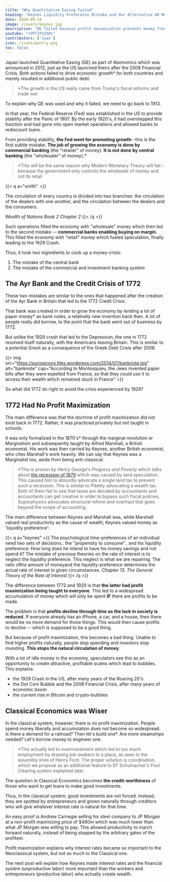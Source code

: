 ```yaml
---
title: "Why Quantitative Easing Failed"
heading: "Keynes Liquidity Preference Mistake and Our Alternative GR Model"
date: 2020-09-24
image: /covers/keynes.jpg
description: "QE failed because profit maximization prevents money from going to not-so-profitable activities and employment even if it would energize the economy"
youtube: "rVP73TV2X0s"
contributors: ['Juan']
icon: /icons/pantry.png
toc: false  
---
```



Japan launched Quantitative Easing (QE)  as part of Abenomics which was announced in 2012, just as the US launched theirs after the 2008 Financial Crisis. Both actions failed to drive economic growth* for both countries and merely resulted in additional public debt.

> *The growth in the US really came from Trump's fiscal reforms and trade war


To explain why QE was used and why it failed, we need to go back to 1913.

In that year, the Federal Reserve (Fed) was established in the US to provide stability after the Panic of 1907. By the early 1920's, it had overstepped this function and had gone into open market operations and allowed banks to rediscount loans. 

From providing stability, **the Fed went for promoting growth**--this is the first subtle mistake. **The job of growing the economy is done by commercial banking** (the "retailer" of money). **It is not done by central banking** (the "wholesaler" of money).*


> *This will be the same reason why Modern Monetary Theory will fail – because the government only controls the wholesale of money and not its retail


{{< q a="smith" >}}
<p>The circulation of every country is divided into two branches: the circulation of the dealers with one another, and the circulation between the dealers and the consumers.</p> 
<cite>Wealth of Nations Book 2 Chapter 2</cite>
{{< /q >}}


Such operations filled the economy with "wholesale" money which then led to the second mistake -- **commercial banks enabling buying on margin**. This filled the economy with "retail" money which fueled speculation, finally leading to the 1929 Crash. 

Thus, it took two ingredients to cook up a money-crisis: 

1. The mistake of the central bank
2. The mistake of the commercial and investment banking system


## The Ayr Bank and the Credit Crisis of 1772

These two mistakes are similar to the ones that happened after the creation of the Ayr Bank in Britain that led to the 1772 Credit Crisis. 

That bank was created in order to grow the economy by lending a lot of paper money* as bank notes, a relatively new invention back then. A lot of people really did borrow, to the point that the bank went out of business by 1772. 

But unlike the 1929 crash that led to the Depression, the one in 1772 resolved itself naturally, with the Americans leaving Britain. This is similar to a potential Grexit as a consequence of the Greek Debt Crisis after 2008. 


{{< img src="https://socioecons.files.wordpress.com/2014/07/banknote.jpg" alt="banknote" cap="According to Montesquieu, the Jews invented paper bills after they were expelled from France, so that they could use it to access their wealth which remained stuck in France" >}}


So what did 1772 do right to avoid the crisis experienced by 1929?


## 1772 Had No Profit Maximization 
<!-- and No Liquidity Preference -->

The main difference was that the doctrine of profit maximization did not exist back in 1772. Rather, it was practiced privately but not taught in schools. 

It was only formalized in the 1870's* through the marginal revolution or Marginalism and subsequently taught by Alfred Marshall, a British economist. His work was then carried by Keynes, another British economist, who cites Marshall's work heavily. We can say that Keynes was a Marginalist too, aside from being anti-classical.

> *This is proven by Henry George's <i>Progress and Poverty</i> which talks about [the recession of 1879](https://www.henrygeorge.org/pchp22.htm) which was caused by land speculation. <br>This caused him to absurdly advocate a single land tax to prevent such a recession. This is similar to Piketty advocating a wealth tax. <br>Both of them fail to see that taxes are decided by accountants and accountants can get creative in order to bypass such fiscal policies. <br>Superphysics advocates structural reform and overhaul that goes beyond the scope of accounting.


The main difference between Keynes and Marshall was, while Marshall valued real productivity as the cause of wealth, Keynes valued money as 'liquidity preference':

{{< q a="keynes" >}}
The psychological time-preferences of an individual need two sets of decisions.. the "propensity to consume".. and his liquidity preference: How long does he intend to have his money savings and not spend it? The mistake of previous theories on the rate of interest is to neglect the liquidity preference. This neglect is what we are repairing. The ratio ofthe amount of moneyand the liquidity-preference determines the actual rate of interest in given circumstances.
<cite>Chapter 13. The General Theory of the Rate of Interest</cite>
{{< /q >}}


The difference between 1772 and 1929 is that **the latter had profit maximization being taught to everyone**. This led to a widespread accumulation of money which will only be spent **IF** there are profits to be made. 

The problem is that **profits decline through time as the lack in society is reduced**. If everyone already has an iPhone, a car, and a house, then there would be no more demand for those things. This would then cause profits to decline -- which is supposed to be a good thing. 

But because of profit maximization, this becomes a bad thing. Unable to find higher profits naturally, people stop spending and investors stop investing. **This stops the natural circulation of money**. 

With a lot of idle money in the economy, speculators see this as an opportunity to create attractive, profitable scams which lead to bubbles. This explains:

- the 1929 Crash in the US, after many years of the Roaring 20's
- the Dot Com Bubble and the 2008 Financial Crisis, after many years of economic boom
- the current rise in Bitcoin and crypto-bubbles

<!-- Instead of being spent to create jobs, the money was used instead for profitable speculation* into assets such as land and the stock market, leading to the 1929 Crash. -->


## Classical Economics was Wiser

In the classical system, however, there is no profit maximization. People spend money liberally and accumulation does not become so widespread. Is there a demand for a railroad? Then let's build one*. Are more steamships needed? Let's borrow money to engineer one.


> *This actually led to overinvestment which led to too much employment by drawing job-seekers to a place, as seen in the assembly lines of Henry Ford. <!-- If the investment fails, then  hordes of unemployed humans suddenly appear. --> The proper solution is coordination, which we propose as an additional feature to EF Schumacher's Pool Clearing system explained later



The question in Classical Economics becomes **the credit-worthiness** of those who want to get loans to make good investments.

Thus, in the classical system, good investments are not forced. Instead, they are spotted by entrepreneurs and grown naturally through creditors who will give whatever interest rate is natural for that time. 

An easy proof is Andrew Carnegie selling his steel company to JP Morgan at a non-profit maximizing price of $480m which was much lower than what JP Morgan was willing to pay. This allowed productivity to march forward naturally, instead of being stopped by the arbitrary gates of the profiteer.

Profit maximization explains why interest rates became so important to the Neoclassical system, but not so much to the Classical one. 

The next post will explain how Keynes made interest rates and the financial system (unproductive labor) more important than the workers and entrepreneurs (productive labor) who actually create wealth.

